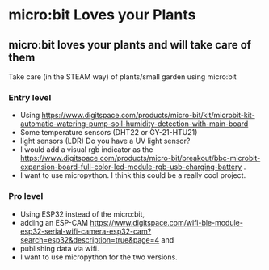 # micro:bit Loves your Plants

## micro:bit loves your plants and will take care of them

Take care (in the STEAM way) of  plants/small garden using micro:bit 

### Entry level
* Using https://www.digitspace.com/products/micro-bit/kit/microbit-kit-automatic-watering-pump-soil-humidity-detection-with-main-board 
* Some temperature sensors (DHT22 or GY-21-HTU21) 
* light sensors (LDR) Do you have a UV light sensor?
* I would add a visual rgb indicator as the https://www.digitspace.com/products/micro-bit/breakout/bbc-microbit-expansion-board-full-color-led-module-rgb-usb-charging-battery . 
* I want to use micropython.
I think this could be a really cool project.

### Pro level
* Using ESP32 instead of the micro:bit, 
* adding an ESP-CAM https://www.digitspace.com/wifi-ble-module-esp32-serial-wifi-camera-esp32-cam?search=esp32&description=true&page=4 and 
* publishing data via wifi.  
* I want to use micropython for the two versions.

